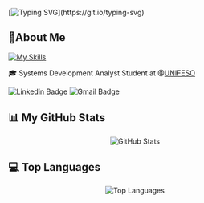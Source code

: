 [![Typing SVG](https://readme-typing-svg.herokuapp.com/?font=Fira+Code&color=ffffff&size=45&center=true&vCenter=true&width=1000&lines=👋Welcome+to+my+GitHub!;See+my+awesome+codes!)](https://git.io/typing-svg)

## 🪪About Me
[![My Skills](https://skillicons.dev/icons?i=java,postgres,python,react,html,css,js)](#)

 🎓 Systems Development Analyst Student  at @[UNIFESO]([[https://portal.ufpel.edu.br/](https://www.unifeso.edu.br/)])

[![Linkedin Badge](https://img.shields.io/badge/-LinkedIn-6633cc?style=flat-square&logo=Linkedin&logoColor=white&link=https://www.linkedin.com/in/lucas-c-071903265/)](https://www.linkedin.com/in/lucas-c-071903265/)
[![Gmail Badge](https://img.shields.io/badge/-contact@lucauxs-6633cc?style=flat-square&logo=Gmail&logoColor=white&link=mailto:lucasgcocos@gmail.com.com)](mailto:lucasgcocos@gmail.com)



## 📊 My GitHub Stats
<p align="center">
  <img src="https://github-readme-stats.vercel.app/api?username=lucauxs&show_icons=true&theme=radical" alt="GitHub Stats" />
</p>

## 💻 Top Languages
<div align="center">
  <img src="https://github-readme-stats.vercel.app/api/top-langs?username=lucauxs&layout=compact&theme=radical" alt="Top Languages" />
</div>
